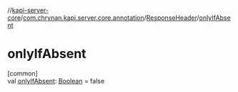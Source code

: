 //[kapi-server-core](../../../index.md)/[com.chrynan.kapi.server.core.annotation](../index.md)/[ResponseHeader](index.md)/[onlyIfAbsent](only-if-absent.md)

# onlyIfAbsent

[common]\
val [onlyIfAbsent](only-if-absent.md): [Boolean](https://kotlinlang.org/api/latest/jvm/stdlib/kotlin/-boolean/index.html) = false
